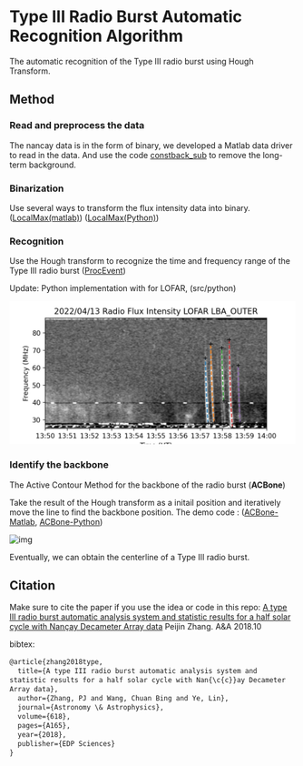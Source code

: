# Type III Radio Burst Automatic Recognition Algorithm

The automatic recognition of the Type III radio burst using Hough Transform.

## Method

### Read and preprocess the data

The nancay data is in the form of binary, we developed a Matlab data driver to read in the data. And use the code [constback_sub](src/matlab/constback_sub.m) to remove the long-term background.

### Binarization

Use several ways to transform the flux intensity data into binary. ([LocalMax(matlab)](src/matlab/get_local_max_map.m)) ([LocalMax(Python)](src/python/detectRadioBurst.py))

### Recognition

Use the Hough transform to recognize the time and frequency range of the Type III radio burst ([ProcEvent](src/matlab/proc_event.m))

Update: Python implementation with for LOFAR, (src/python)

![img](img/LOFAR_20220413_135000_LBA_OUTER.fits.jpg)


### Identify the backbone

The Active Contour Method for the backbone of the radio burst (**ACBone**)

Take the result of the Hough transform as a initail position and iteratively move the line to find the backbone position. The demo code : ([ACBone-Matlab](src/matlab/active_contour.m), [ACBone-Python](src/python/ACBone.py))

![img](img/activecontour.GIF)

Eventually, we can obtain the centerline of a Type III radio burst.


## Citation

Make sure to cite the paper if you use the idea or code in this repo: [A type III radio burst automatic analysis system and statistic results for a half solar cycle with Nançay Decameter Array data](https://www.aanda.org/component/article?access=doi&doi=10.1051/0004-6361/201833260#R16) Peijin Zhang. A&A 2018.10

bibtex:
```
@article{zhang2018type,
  title={A type III radio burst automatic analysis system and statistic results for a half solar cycle with Nan{\c{c}}ay Decameter Array data},
  author={Zhang, PJ and Wang, Chuan Bing and Ye, Lin},
  journal={Astronomy \& Astrophysics},
  volume={618},
  pages={A165},
  year={2018},
  publisher={EDP Sciences}
}
```
